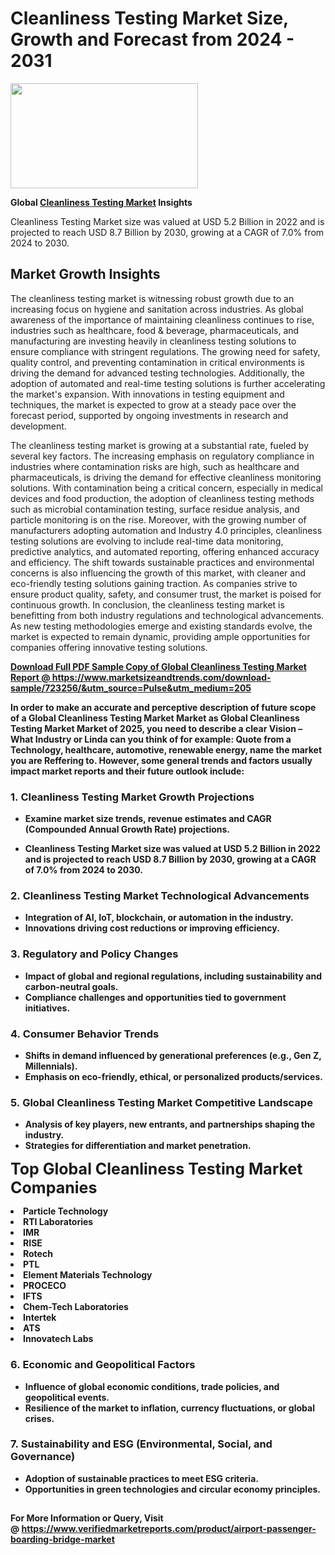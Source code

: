 <H1>Cleanliness Testing Market Size, Growth and Forecast from 2024 - 2031</H1><img class="aligncenter size-medium wp-image-584254" src="https://thirdeyenews.in/wp-content/uploads/2024/09/Global-Market-Research-300x168.jpeg" alt="" width="300" height="168" /><p><strong>Global&nbsp;<a href="https://www.marketsizeandtrends.com/download-sample/723256/&amp;utm_source=Pulse&amp;utm_medium=205">Cleanliness Testing Market</a> Insights</strong></p><p>Cleanliness Testing Market size was valued at USD 5.2 Billion in 2022 and is projected to reach USD 8.7 Billion by 2030, growing at a CAGR of 7.0% from 2024 to 2030.</p><p><h2>Market Growth Insights</h2> <p>The cleanliness testing market is witnessing robust growth due to an increasing focus on hygiene and sanitation across industries. As global awareness of the importance of maintaining cleanliness continues to rise, industries such as healthcare, food & beverage, pharmaceuticals, and manufacturing are investing heavily in cleanliness testing solutions to ensure compliance with stringent regulations. The growing need for safety, quality control, and preventing contamination in critical environments is driving the demand for advanced testing technologies. Additionally, the adoption of automated and real-time testing solutions is further accelerating the market's expansion. With innovations in testing equipment and techniques, the market is expected to grow at a steady pace over the forecast period, supported by ongoing investments in research and development.</p> <p><strong><a href="#"></a></strong></p> <p>The cleanliness testing market is growing at a substantial rate, fueled by several key factors. The increasing emphasis on regulatory compliance in industries where contamination risks are high, such as healthcare and pharmaceuticals, is driving the demand for effective cleanliness monitoring solutions. With contamination being a critical concern, especially in medical devices and food production, the adoption of cleanliness testing methods such as microbial contamination testing, surface residue analysis, and particle monitoring is on the rise. Moreover, with the growing number of manufacturers adopting automation and Industry 4.0 principles, cleanliness testing solutions are evolving to include real-time data monitoring, predictive analytics, and automated reporting, offering enhanced accuracy and efficiency. The shift towards sustainable practices and environmental concerns is also influencing the growth of this market, with cleaner and eco-friendly testing solutions gaining traction. As companies strive to ensure product quality, safety, and consumer trust, the market is poised for continuous growth. In conclusion, the cleanliness testing market is benefitting from both industry regulations and technological advancements. As new testing methodologies emerge and existing standards evolve, the market is expected to remain dynamic, providing ample opportunities for companies offering innovative testing solutions.</p> <p><strong><a href="#"></p><p><span class=""><strong>Download Full PDF Sample Copy of Global Cleanliness Testing Market Report</strong> @ <a href="https://www.marketsizeandtrends.com/download-sample/723256/&amp;utm_source=Pulse&amp;utm_medium=205" target="_blank">https://www.marketsizeandtrends.com/download-sample/723256/&amp;utm_source=Pulse&amp;utm_medium=205</a></span></p><p>In order to make an accurate and perceptive description of future scope of a Global&nbsp;Cleanliness Testing Market Market as Global&nbsp;Cleanliness Testing Market Market of 2025, you need to describe a clear Vision &ndash; What Industry or Linda can you think of for example: Quote from a Technology, healthcare, automotive, renewable energy, name the market you are Reffering to. However, some general trends and factors usually impact market reports and their future outlook include:</p><h3>1.&nbsp;<strong>Cleanliness Testing Market Growth Projections</strong></h3><ul><li>Examine market size trends, revenue estimates and CAGR (Compounded Annual Growth Rate) projections.</li><li><p>Cleanliness Testing Market size was valued at USD 5.2 Billion in 2022 and is projected to reach USD 8.7 Billion by 2030, growing at a CAGR of 7.0% from 2024 to 2030.</p></li></ul><h3>2.&nbsp;<strong>Cleanliness Testing Market Technological Advancements</strong></h3><ul><li>Integration of AI, IoT, blockchain, or automation in the industry.</li><li>Innovations driving cost reductions or improving efficiency.</li></ul><h3>3.&nbsp;<strong>Regulatory and Policy Changes</strong></h3><ul><li>Impact of global and regional regulations, including sustainability and carbon-neutral goals.</li><li>Compliance challenges and opportunities tied to government initiatives.</li></ul><h3>4.&nbsp;<strong>Consumer Behavior Trends</strong></h3><ul><li>Shifts in demand influenced by generational preferences (e.g., Gen Z, Millennials).</li><li>Emphasis on eco-friendly, ethical, or personalized products/services.</li></ul><h3>5.&nbsp;<strong>Global Cleanliness Testing Market Competitive Landscape</strong></h3><ul><li>Analysis of key players, new entrants, and partnerships shaping the industry.</li><li>Strategies for differentiation and market penetration.</li></ul><p data-pm-slice="1 1 []"><span style="color: inherit; font-family: inherit; font-size: 25px;">Top Global Cleanliness Testing Market Companies</span></p><div class="" data-test-id=""><p><li>Particle Technology</li><li> RTI Laboratories</li><li> IMR</li><li> RISE</li><li> Rotech</li><li> PTL</li><li> Element Materials Technology</li><li> PROCECO</li><li> IFTS</li><li> Chem-Tech Laboratories</li><li> Intertek</li><li> ATS</li><li> Innovatech Labs</li></p></div><h3>6.&nbsp;<strong>Economic and Geopolitical Factors</strong></h3><ul><li>Influence of global economic conditions, trade policies, and geopolitical events.</li><li>Resilience of the market to inflation, currency fluctuations, or global crises.</li></ul><h3>7.&nbsp;<strong>Sustainability and ESG (Environmental, Social, and Governance)</strong></h3><ul><li>Adoption of sustainable practices to meet ESG criteria.</li><li>Opportunities in green technologies and circular economy principles.</li></ul><h2><strong style="font-size: 14px;">For More Information or Query, Visit @&nbsp;</strong><a style="background-color: #ffffff; font-size: 14px;" href="https://www.marketsizeandtrends.com/report/cleanliness-testing-market/" target="_blank">https://www.verifiedmarketreports.com/product/airport-passenger-boarding-bridge-market</a></h2>
